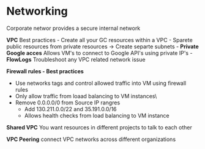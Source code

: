 # Networking
Corporate networ provides a secure internal network

**VPC**
Best practices
    - Create all your GC resources within a VPC
    - Sparete public resources from private resources -> Create separte subnets
        - **Private Google acces** Allows VM's to connect to Google API's using private IP's
        - **FlowLogs** Troubleshoot any VPC related network issue

**Firewall rules - Best practices**
- Use networks tags and control allowed traffic into VM using firewall rules
- Only allow traffic from loaad balancing to VM instances\
- Remove 0.0.0.0/0 from Source IP rangres
    - Add 130.211.0.0/22 and 35.191.0.0/16
    - Allows health checks from load balancing to VM instance

**Shared VPC**
You want resources in different projects to talk to each other

**VPC Peering**
connect VPC networks across different organizations
